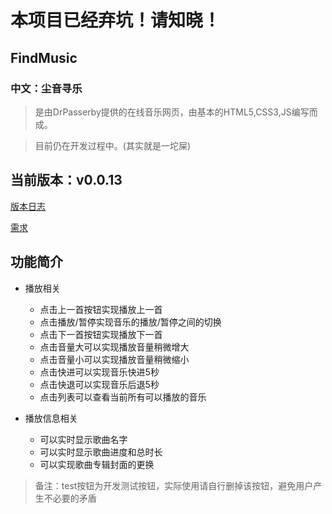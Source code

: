 # 本项目已经弃坑！请知晓！
## FindMusic
### 中文：尘音寻乐

>是由DrPasserby提供的在线音乐网页，由基本的HTML5,CSS3,JS编写而成。

>目前仍在开发过程中。(其实就是一坨屎)

## 当前版本：v0.0.13
[版本日志](./Statement/新版本日志.md)

[需求](./Statement/需求.md)

## 功能简介
+ 播放相关
    + 点击上一首按钮实现播放上一首
    + 点击播放/暂停实现音乐的播放/暂停之间的切换
    + 点击下一首按钮实现播放下一首
    + 点击音量大可以实现播放音量稍微增大
    + 点击音量小可以实现播放音量稍微缩小
	+ 点击快进可以实现音乐快进5秒
	+ 点击快退可以实现音乐后退5秒
	+ 点击列表可以查看当前所有可以播放的音乐

+ 播放信息相关
    + 可以实时显示歌曲名字
    + 可以实时显示歌曲进度和总时长
    + 可以实现歌曲专辑封面的更换

>备注：test按钮为开发测试按钮，实际使用请自行删掉该按钮，避免用户产生不必要的矛盾
